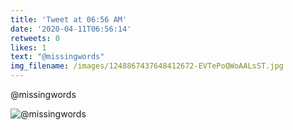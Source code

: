 ```yaml
---
title: 'Tweet at 06:56 AM'
date: '2020-04-11T06:56:14'
retweets: 0
likes: 1
text: "@missingwords"
img_filename: /images/1248867437648412672-EVTePoQWoAALsST.jpg
---
```

@missingwords

![@missingwords](/images/1248867437648412672-EVTePoQWoAALsST.jpg "@missingwords")